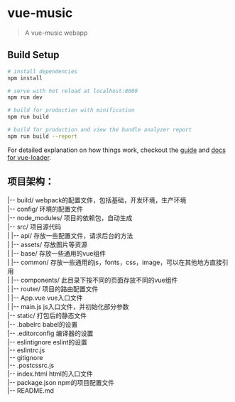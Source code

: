 # vue-music

> A vue-music webapp

## Build Setup

``` bash
# install dependencies
npm install

# serve with hot reload at localhost:8080
npm run dev

# build for production with minification
npm run build

# build for production and view the bundle analyzer report
npm run build --report
```

For detailed explanation on how things work, checkout the [guide](http://vuejs-templates.github.io/webpack/) and [docs for vue-loader](http://vuejs.github.io/vue-loader).

## 项目架构：

|-- build/   webpack的配置文件，包括基础，开发环境，生产环境  
|-- config/  环境的配置文件  
|-- node_modules/    项目的依赖包，自动生成  
|-- src/     项目源代码  
|   |-- api/     存放一些配置文件，请求后台的方法  
|   |-- assets/  存放图片等资源  
|   |-- base/    存放一些通用的vue组件  
|   |-- common/  存放一些通用的js，fonts，css，image，可以在其他地方直接引用  
|   |-- components/  此目录下按不同的页面存放不同的vue组件  
|   |-- router/      项目的路由配置文件  
|   |-- App.vue     vue入口文件  
|   |-- main.js     js入口文件，并初始化部分参数  
|-- static/  打包后的静态文件  
|-- .babelrc    babel的设置  
|-- .editorconfig   编译器的设置  
|-- eslintignore    eslint的设置  
|-- eslintrc.js  
|-- gitignore   
|-- .postcssrc.js   
|-- index.html      html的入口文件  
|-- package.json    npm的项目配置文件  
|-- README.md  